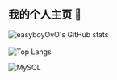 ## 我的个人主页 👋
![easyboyOvO's GitHub stats](https://github-readme-stats.vercel.app/api?username=easyboyOvO)
</br>
</br>
![Top Langs](https://github-readme-stats.vercel.app/api/top-langs/?username=easyboyOvO)

![MySQL](https://img.shields.io/badge/mysql-4479A1.svg?style=for-the-badge&logo=mysql&logoColor=white)


<!--
**easyboyOvO/easyboyOvO** is a ✨ _special_ ✨ repository because its `README.md` (this file) appears on your GitHub profile.

Here are some ideas to get you started:

- 🔭 I’m currently working on ...
- 🌱 I’m currently learning ...
- 👯 I’m looking to collaborate on ...
- 🤔 I’m looking for help with ...
- 💬 Ask me about ...
- 📫 How to reach me: ...
- 😄 Pronouns: ...
- ⚡ Fun fact: ...
-->
